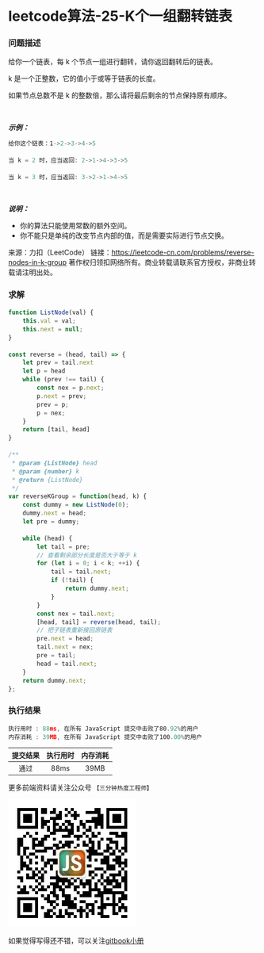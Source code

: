 # leetcode算法-25-K个一组翻转链表

### 问题描述

给你一个链表，每 k 个节点一组进行翻转，请你返回翻转后的链表。

k 是一个正整数，它的值小于或等于链表的长度。

如果节点总数不是 k 的整数倍，那么请将最后剩余的节点保持原有顺序。

 

***示例：***

```js
给你这个链表：1->2->3->4->5

当 k = 2 时，应当返回: 2->1->4->3->5

当 k = 3 时，应当返回: 3->2->1->4->5
```

 

***说明：***

- 你的算法只能使用常数的额外空间。
- 你不能只是单纯的改变节点内部的值，而是需要实际进行节点交换。

来源：力扣（LeetCode）
链接：https://leetcode-cn.com/problems/reverse-nodes-in-k-group
著作权归领扣网络所有。商业转载请联系官方授权，非商业转载请注明出处。

### 求解

```js
function ListNode(val) {
    this.val = val;
    this.next = null;
}

const reverse = (head, tail) => {
    let prev = tail.next
    let p = head
    while (prev !== tail) {
        const nex = p.next;
        p.next = prev;
        prev = p;
        p = nex;
    }
    return [tail, head]
}

/**
 * @param {ListNode} head
 * @param {number} k
 * @return {ListNode}
 */
var reverseKGroup = function(head, k) {
    const dummy = new ListNode(0);
    dummy.next = head;
    let pre = dummy;

    while (head) {
        let tail = pre;
        // 查看剩余部分长度是否大于等于 k
        for (let i = 0; i < k; ++i) {
            tail = tail.next;
            if (!tail) {
                return dummy.next;
            }
        }
        const nex = tail.next;
        [head, tail] = reverse(head, tail);
        // 把子链表重新接回原链表
        pre.next = head;
        tail.next = nex;
        pre = tail;
        head = tail.next;
    }
    return dummy.next;
};
```

### 执行结果

```js
执行用时 : 88ms, 在所有 JavaScript 提交中击败了80.92%的用户
内存消耗 : 39MB, 在所有 JavaScript 提交中击败了100.00%的用户
```

| 提交结果 | 执行用时 | 内存消耗 |
|:------:|:------:|:-------:|
|   通过  | 88ms  |  39MB |

更多前端资料请关注公众号 `【三分钟热度工程师】`

![](../imgs/qrcode.jpg)

如果觉得写得还不错，可以关注[gitbook小册](https://halaproliu.github.io/gitbook/shellmd5/2596084d37a462e93b62f7c136e9eb0e.html)
